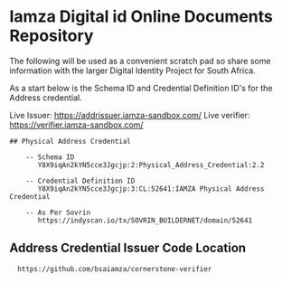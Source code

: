 # Iamza Digital id Online Documents Repository

The following will be used as a convenient scratch pad so share some information with the larger Digital Identity Project for South Africa.

As a start below is the  Schema ID and Credential Definition ID's for the Address credential.

   Live Issuer:    https://addrissuer.iamza-sandbox.com/
   Live verifier: https://verifier.iamza-sandbox.com/

    ## Physical Address Credential

        -- Schema ID
           Y8X9iqAn2kYN5cce3Jgcjp:2:Physical_Address_Credential:2.2

        -- Credential Definition ID
           Y8X9iqAn2kYN5cce3Jgcjp:3:CL:52641:IAMZA Physical Address Credential

        -- As Per Sovrin
           https://indyscan.io/tx/SOVRIN_BUILDERNET/domain/52641


   ## Address Credential Issuer Code Location
      
      https://github.com/bsaiamza/cornerstone-verifier


